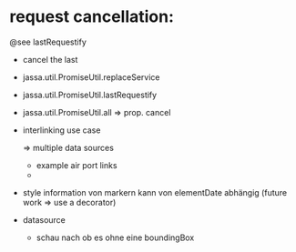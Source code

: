 # request cancellation:

@see lastRequestify

  - cancel the last
  - jassa.util.PromiseUtil.replaceService
  - jassa.util.PromiseUtil.lastRequestify
  - jassa.util.PromiseUtil.all => prop. cancel


- interlinking use case

  => multiple data sources

    - example air port links
    -

-  style information von markern kann von elementDate abhängig (future work => use a decorator)


- datasource
   - schau nach ob es ohne eine boundingBox



